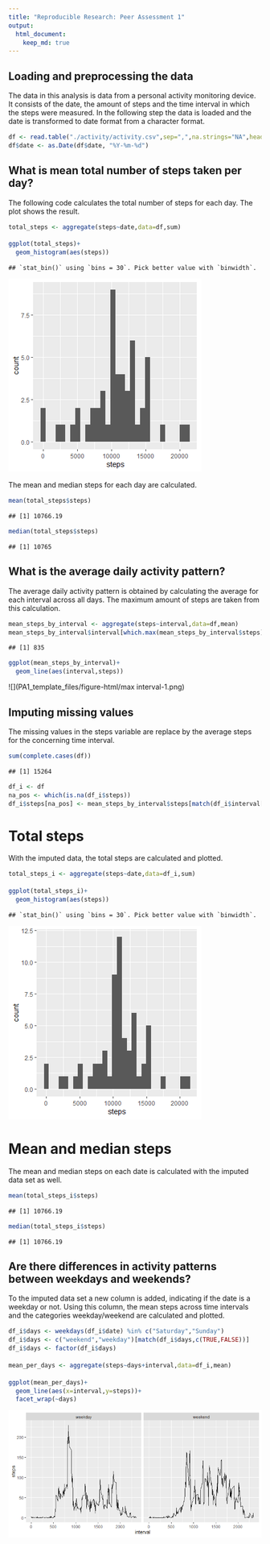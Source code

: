 ```yaml
---
title: "Reproducible Research: Peer Assessment 1"
output: 
  html_document:
    keep_md: true
---
```




## Loading and preprocessing the data

The data in this analysis is data from a personal activity monitoring device. It consists of the date, the amount of steps and the time interval in which the steps were measured.
In the following step the data is loaded and the date is transformed to date format from a character format.


```r
df <- read.table("./activity/activity.csv",sep=",",na.strings="NA",header = TRUE)
df$date <- as.Date(df$date, "%Y-%m-%d")
```


## What is mean total number of steps taken per day?

The following code calculates the total number of steps for each day. The plot shows the result.


```r
total_steps <- aggregate(steps~date,data=df,sum)

ggplot(total_steps)+
  geom_histogram(aes(steps))
```

```
## `stat_bin()` using `bins = 30`. Pick better value with `binwidth`.
```

![](PA1_template_files/figure-html/total_steps-1.png)<!-- -->

The mean and median steps for each day are calculated.


```r
mean(total_steps$steps)
```

```
## [1] 10766.19
```

```r
median(total_steps$steps)
```

```
## [1] 10765
```


## What is the average daily activity pattern?

The average daily activity pattern is obtained by calculating the average for each interval across all days.
The maximum amount of steps are taken from this calculation.


```r
mean_steps_by_interval <- aggregate(steps~interval,data=df,mean)
mean_steps_by_interval$interval[which.max(mean_steps_by_interval$steps)]
```

```
## [1] 835
```

```r
ggplot(mean_steps_by_interval)+
  geom_line(aes(interval,steps))
```

![](PA1_template_files/figure-html/max interval-1.png)<!-- -->


## Imputing missing values

The missing values in the steps variable are replace by the average steps for the concerning time interval. 


```r
sum(complete.cases(df))
```

```
## [1] 15264
```

```r
df_i <- df
na_pos <- which(is.na(df_i$steps))
df_i$steps[na_pos] <- mean_steps_by_interval$steps[match(df_i$interval[na_pos],mean_steps_by_interval$interval)]
```
# Total steps
With the imputed data, the total steps are calculated and plotted.

```r
total_steps_i <- aggregate(steps~date,data=df_i,sum)

ggplot(total_steps_i)+
  geom_histogram(aes(steps))
```

```
## `stat_bin()` using `bins = 30`. Pick better value with `binwidth`.
```

![](PA1_template_files/figure-html/total_imputed-1.png)<!-- -->

# Mean and median steps

The mean and median steps on each date is calculated with the imputed data set as well. 

```r
mean(total_steps_i$steps)
```

```
## [1] 10766.19
```

```r
median(total_steps_i$steps)
```

```
## [1] 10766.19
```

## Are there differences in activity patterns between weekdays and weekends?


To the imputed data set a new column is added, indicating if the date is a weekday or not.
Using this column, the mean steps across time intervals and the categories weekday/weekend are calculated and plotted.

```r
df_i$days <- weekdays(df_i$date) %in% c("Saturday","Sunday")
df_i$days <- c("weekend","weekday")[match(df_i$days,c(TRUE,FALSE))]
df_i$days <- factor(df_i$days)

mean_per_days <- aggregate(steps~days+interval,data=df_i,mean)

ggplot(mean_per_days)+
  geom_line(aes(x=interval,y=steps))+
  facet_wrap(~days)
```

![](PA1_template_files/figure-html/weekdays-1.png)<!-- -->
